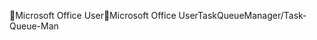 Microsoft Office User                                 M i c r o s o f t   O f f i c e   U s e r   T a s k Q u e u e M a n a g e r / T a s k - Q u e u e - M a n 
